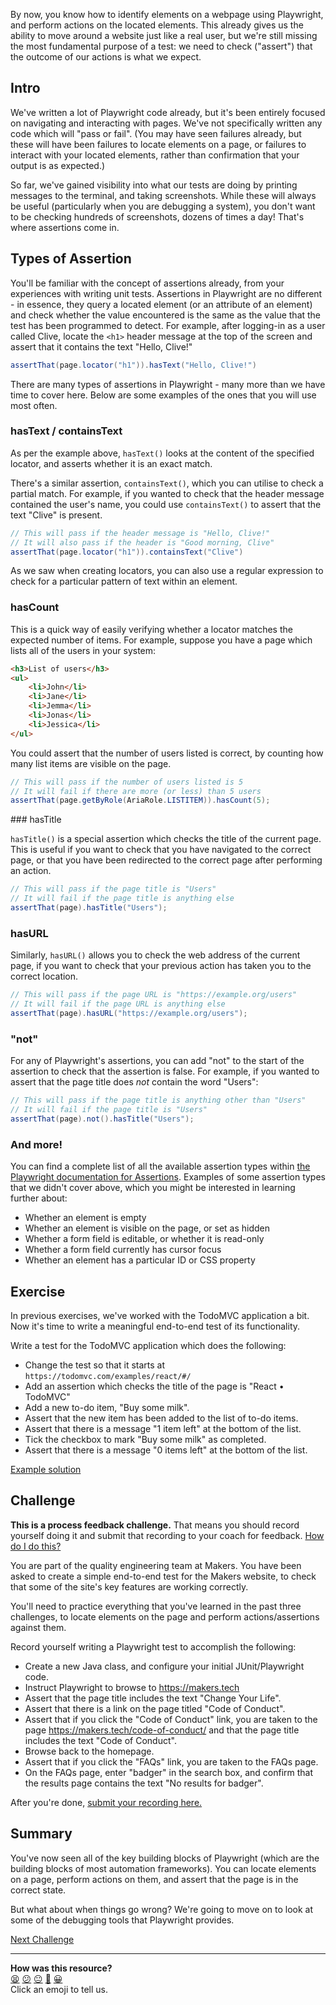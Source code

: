 By now, you know how to identify elements on a webpage using Playwright, 
and perform actions on the located elements. This already gives us the 
ability to move around a website just like a real user, but we're still 
missing the most fundamental purpose of a test: we need to check ("assert") 
that the outcome of our actions is what we expect.

<!-- OMITTED -->

## Intro

We've written a lot of Playwright code already, but it's been entirely focused 
on navigating and interacting with pages. We've not specifically written any 
code which will "pass or fail". (You may have seen failures already, but 
these will have been failures to locate elements on a page, or failures to 
interact with your located elements, rather than confirmation that your 
output is as expected.)

So far, we've gained visibility into what our tests are doing by printing 
messages to the terminal, and taking screenshots. While these will always be 
useful (particularly when you are debugging a system), you don't want to be 
checking hundreds of screenshots, dozens of times a day! That's where 
assertions come in.

## Types of Assertion

You'll be familiar with the concept of assertions already, from your 
experiences with writing unit tests. Assertions in Playwright are no 
different - in essence, they query a located element (or an attribute of an 
element) and check whether the value encountered is the same as the value 
that the test has been programmed to detect. For example, after logging-in as 
a user called Clive, locate the `<h1>` header message at the top of the 
screen and assert that it contains the text "Hello, Clive!"

```java
assertThat(page.locator("h1")).hasText("Hello, Clive!")
```

There are many types of assertions in Playwright - many more than we have time 
to cover here. Below are some examples of the ones that you will use most often.

### hasText / containsText

As per the example above, `hasText()` looks at the content of the specified 
locator, and asserts whether it is an exact match.

There's a similar assertion, `containsText()`, which you can utilise to check 
a partial match. For example, if you wanted to check that the header message
contained the user's name, you could use `containsText()` to assert that the
text "Clive" is present.

```java
// This will pass if the header message is "Hello, Clive!"
// It will also pass if the header is "Good morning, Clive"
assertThat(page.locator("h1")).containsText("Clive")
```

As we saw when creating locators, you can also use a regular expression to 
check for a particular pattern of text within an element.

### hasCount

This is a quick way of easily verifying whether a locator matches the 
expected number of items. For example, suppose you have a page which lists
all of the users in your system:

```html
<h3>List of users</h3>
<ul>
    <li>John</li>
    <li>Jane</li>
    <li>Jemma</li>
    <li>Jonas</li>
    <li>Jessica</li>
</ul>
```

You could assert that the number of users listed is correct, by counting how 
many list items are visible on the page.

```java
// This will pass if the number of users listed is 5
// It will fail if there are more (or less) than 5 users
assertThat(page.getByRole(AriaRole.LISTITEM)).hasCount(5);
```

### hasTitle

`hasTitle()` is a special assertion which checks the title of the current
page. This is useful if you want to check that you have navigated to the
correct page, or that you have been redirected to the correct page after
performing an action.

```java
// This will pass if the page title is "Users"
// It will fail if the page title is anything else
assertThat(page).hasTitle("Users");
```

### hasURL

Similarly, `hasURL()` allows you to check the web address of the current page, 
if you want to check that your previous action has taken you to the correct 
location.

```java
// This will pass if the page URL is "https://example.org/users"
// It will fail if the page URL is anything else
assertThat(page).hasURL("https://example.org/users");
```

### "not"

For any of Playwright's assertions, you can add "not" to the start of the
assertion to check that the assertion is false. For example, if you wanted
to assert that the page title does _not_ contain the word "Users":

```java
// This will pass if the page title is anything other than "Users"
// It will fail if the page title is "Users"
assertThat(page).not().hasTitle("Users");
```

### And more!

You can find a complete list of all the available assertion types within [the 
Playwright documentation for 
Assertions](https://playwright.dev/java/docs/test-assertions). Examples of 
some assertion types that we didn't cover above, which you might be interested 
in learning further about:

* Whether an element is empty
* Whether an element is visible on the page, or set as hidden
* Whether a form field is editable, or whether it is read-only
* Whether a form field currently has cursor focus
* Whether an element has a particular ID or CSS property

## Exercise

In previous exercises, we've worked with the TodoMVC application a bit. Now 
it's time to write a meaningful end-to-end test of its functionality.

Write a test for the TodoMVC application which does the following:

* Change the test so that it starts at `https://todomvc.com/examples/react/#/`
* Add an assertion which checks the title of the page is "React • TodoMVC"
* Add a new to-do item, "Buy some milk".
* Assert that the new item has been added to the list of to-do items.
* Assert that there is a message "1 item left" at the bottom of the list.
* Tick the checkbox to mark "Buy some milk" as completed.
* Assert that there is a message "0 items left" at the bottom of the list.

[Example solution]() <!-- OMITTED -->

## Challenge

**This is a process feedback challenge.** That means you should record yourself
doing it and submit that recording to your coach for feedback. [How do I do
this?](https://github.com/makersacademy/golden-square-in-python/blob/main/pills/process_feedback_challenges.md)

You are part of the quality engineering team at Makers. You have been asked to 
create a simple end-to-end test for the Makers website, to check that some of 
the site's key features are working correctly.

You'll need to practice everything that you've learned in the past three 
challenges, to locate elements on the page and perform actions/assertions 
against them.

Record yourself writing a Playwright test to accomplish the following:

* Create a new Java class, and configure your initial JUnit/Playwright code.
* Instruct Playwright to browse to https://makers.tech
* Assert that the page title includes the text "Change Your Life".
* Assert that there is a link on the page titled "Code of Conduct".
* Assert that if you click the "Code of Conduct" link, you are taken to the 
page https://makers.tech/code-of-conduct/ and that the page title includes
the text "Code of Conduct".
* Browse back to the homepage.
* Assert that if you click the "FAQs" link, you are taken to the FAQs page.
* On the FAQs page, enter "badger" in the search box, and confirm that the 
results page contains the text "No results for badger".

After you're done, [submit your recording
here.](https://airtable.com/shrNFgNkPWr3d63Db?prefill_Item=java_play01)

## Summary

You've now seen all of the key building blocks of Playwright (which are the 
building blocks of most automation frameworks). You can locate elements on a 
page, perform actions on them, and assert that the page is in the correct
state.

But what about when things go wrong? We're going to move on to look at some 
of the debugging tools that Playwright provides.

[Next Challenge](07_debugging_playwright.md)

<!-- BEGIN GENERATED SECTION DO NOT EDIT -->

---

**How was this resource?**  
[😫](https://airtable.com/shrUJ3t7KLMqVRFKR?prefill_Repository=makersacademy%2Fjava-fundamentals-with-intellij&prefill_File=playwright%2F06_assertions.md&prefill_Sentiment=😫) [😕](https://airtable.com/shrUJ3t7KLMqVRFKR?prefill_Repository=makersacademy%2Fjava-fundamentals-with-intellij&prefill_File=playwright%2F06_assertions.md&prefill_Sentiment=😕) [😐](https://airtable.com/shrUJ3t7KLMqVRFKR?prefill_Repository=makersacademy%2Fjava-fundamentals-with-intellij&prefill_File=playwright%2F06_assertions.md&prefill_Sentiment=😐) [🙂](https://airtable.com/shrUJ3t7KLMqVRFKR?prefill_Repository=makersacademy%2Fjava-fundamentals-with-intellij&prefill_File=playwright%2F06_assertions.md&prefill_Sentiment=🙂) [😀](https://airtable.com/shrUJ3t7KLMqVRFKR?prefill_Repository=makersacademy%2Fjava-fundamentals-with-intellij&prefill_File=playwright%2F06_assertions.md&prefill_Sentiment=😀)  
Click an emoji to tell us.

<!-- END GENERATED SECTION DO NOT EDIT -->
